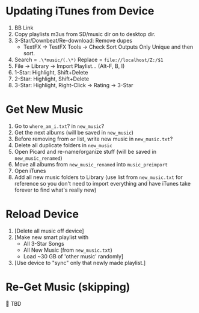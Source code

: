 # Updating iTunes from Device
1. BB Link
2. Copy playlists m3us from SD/music dir on to desktop dir.
3. 3-Star/Downbeat/Re-download: Remove dupes
    - TextFX -> TestFX Tools -> Check Sort Outputs Only Unique and then sort.
4. Search  = `.\*music/(.\*)`
   Replace = `file://localhost/Z:/$1`
5. File -> Library -> Import Playlist... (Alt-F, B, I)
6. 1-Star: Highlight, Shift+Delete
7. 2-Star: Highlight, Shift+Delete
8. 3-Star: Highlight, Right-Click -> Rating -> 3-Star

# Get New Music
1. Go to `where_am_i.txt`? in `new_music`?
2. Get the next albums (will be saved in `new_music`)
3. Before removing from `or` list, write new music in `new_music.txt`?
4. Delete all duplicate folders in `new_music`
5. Open Picard and re-name/organize stuff (will be saved in `new_music_renamed`)
6. Move all albums from `new_music_renamed` into `music_preimport`
7. Open iTunes
8. Add all new music folders to Library (use list from `new_music.txt` for reference so you don't need to import everything and have iTunes take forever to find what's really new)

# Reload Device
1. [Delete all music off device]
2. [Make new smart playlist with
    - All 3-Star Songs
    - All New Music (from `new_music.txt`)
    - Load ~30 GB of 'other music' randomly]
3. [Use device to "sync" only that newly made playlist.]

# Re-Get Music (skipping)
:small_orange_diamond: TBD
